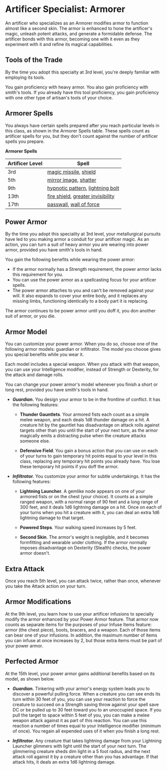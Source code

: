 # Artificer Specialist: Armorer
An artificer who specializes as an Armorer modifies armor to function almost like a second skin. The armor is enhanced to hone the artificer's magic, unleash potent attacks, and generate a formidable defense. The artificer bonds with this armor, becoming one with it even as they experiment with it and refine its magical capabilities.

## Tools of the Trade
By the time you adopt this specialty at 3rd level, you're deeply familiar with employing its tools.

You gain proficiency with heavy armor. You also gain proficiency with smith's tools. If you already have this tool proficiency, you gain proficiency with one other type of artisan's tools of your choice.

## Armorer Spells
You always have certain spells prepared after you reach particular levels in this class, as shown in the Armorer Spells table. These spells count as artificer spells for you, but they don't count against the number of artificer spells you prepare.

**Armorer Spells**

Artificer Level | Spell
--------------- | -----
3rd | [magic missile](../../Magic/Spells/magic-missile.md), [shield](../../Magic/Spells/shield.md)
5th | [mirror image](../../Magic/Spells/mirror-image.md), [shatter](../../Magic/Spells/shatter.md)
9th | [hypnotic pattern](../../Magic/Spells/hypnotic-pattern.md), [lightning bolt](../../Magic/Spells/lightning-bolt.md)
13th | [fire shield](../../Magic/Spells/fire-shield.md), [greater invisibility](../../Magic/Spells/greater-invisibility.md)
17th | [passwall](../../Magic/Spells/passwall.md), [wall of force](../../Magic/Spells/wall-of-force.md)

## Power Armor
By the time you adopt this speciality at 3rd level, your metallurgical pursuits have led to you making armor a conduit for your artificer magic. As an action, you can turn a suit of heavy armor you are wearing into power armor, provided you have smith's tools in hand.

You gain the following benefits while wearing the power armor:

* If the armor normally has a Strength requirement, the power armor lacks this requirement for you.
* You can use the power armor as a spellcasting focus for your artificer spells.
* The power armor attaches to you and can't be removed against your will. It also expands to cover your entire body, and it replaces any missing limbs, functioning identically to a body part it is replacing.

The armor continues to be power armor until you doff it, you don another suit of armor, or you die.

## Armor Model
You can customize your power armor. When you do so, choose one of the following armor models: guardian or infiltrator. The model you choose gives you special benefits while you wear it.

Each model includes a special weapon. When you attack with that weapon, you can use your Intelligence modifier, instead of Strength or Dexterity, for the attack and damage rolls.

You can change your power armor's model whenever you finish a short or long rest, provided you have smith's tools in hand.

* ***Guardian.*** You design your armor to be in the frontline of conflict. It has the following features:

  * **Thunder Gauntlets**. Your armored fists each count as a simple melee weapon, and each deals 1d8 thunder damage on a hit. A creature hit by the gauntlet has disadvantage on attack rolls against targets other than you until the start of your next turn, as the armor magically emits a distracting pulse when the creature attacks someone else.

  * **Defensive Field**. You gain a bonus action that you can use on each of your turns to gain temporary hit points equal to your level in this class, replacing any temporary hit points you already have. You lose these temporary hit points if you doff the armor.

* ***Infiltrator.*** You customize your armor for subtle undertakings. It has the following features:

  * **Lightning Launcher**. A gemlike node appears on one of your armored fists or on the chest (your choice). It counts as a simple ranged weapon, with a normal range of 90 feet and a long range of 300 feet, and it deals 1d6 lightning damage on a hit. Once on each of your turns when you hit a creature with it, you can deal an extra 1d6 lightning damage to that target.

  * **Powered Steps**. Your walking speed increases by 5 feet.

  * **Second Skin**. The armor's weight is negligible, and it becomes formfitting and wearable under clothing. If the armor normally imposes disadvantage on Dexterity (Stealth) checks, the power armor doesn't.

## Extra Attack
Once you reach 5th level, you can attack twice, rather than once, whenever you take the Attack action on your turn.

## Armor Modifications
At the 9th level, you learn how to use your artificer infusions to specially modify the armor enhanced by your Power Armor feature. That armor now counts as separate items for the purposes of your Infuse Items feature: armor (the chest piece), boots, bracers, and a weapon. Each of those items can bear one of your infusions. In addition, the maximum number of items you can infuse at once increases by 2, but those extra items must be part of your power armor.

## Perfected Armor
At the 15th level, your power armor gains additional benefits based on its model, as shown below.

* ***Guardian.*** Tinkering with your armor's energy system leads you to discover a powerful pulling force. When a creature you can see ends its turn within 30 feet of you, you can use your reaction to force the creature to succeed on a Strength saving throw against your spell save DC or be pulled up to 30 feet toward you to an unoccupied space. If you pull the target to space within 5 feet of you, you can make a melee weapon attack against it as part of this reaction.
  You can use this reaction a number of times equal to your Intelligence modifier (minimum of once). You regain all expended uses of it when you finish a long rest.

* ***Infiltrator.*** Any creature that takes lightning damage from your Lightning Launcher glimmers with light until the start of your next turn. The glimmering creature sheds dim light in a 5 foot radius, and the next attack roll against it by a creature other than you has advantage. If that attack hits, it deals an extra 1d6 lightning damage.
